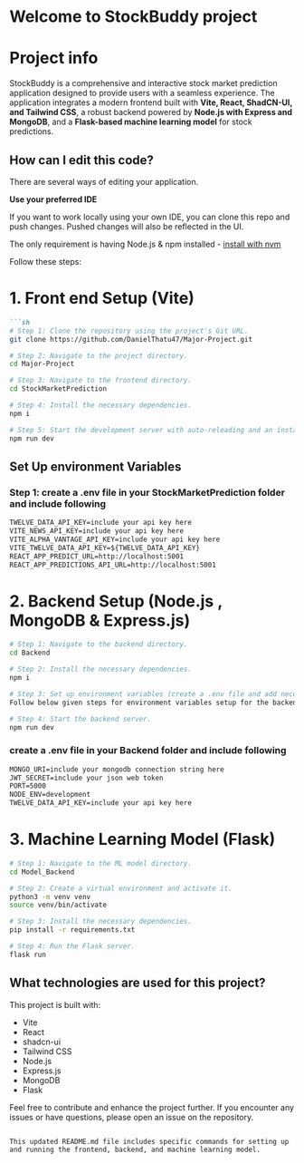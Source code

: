 

# Welcome to StockBuddy project

# Project info

StockBuddy is a comprehensive and interactive stock market prediction application designed to provide users with a seamless experience. The application integrates a modern frontend built with **Vite, React, ShadCN-UI, and Tailwind CSS**, a robust backend powered by **Node.js with Express and MongoDB**, and a **Flask-based machine learning model** for stock predictions.

## How can I edit this code?

There are several ways of editing your application.

**Use your preferred IDE**

If you want to work locally using your own IDE, you can clone this repo and push changes. Pushed changes will also be reflected in the UI.

The only requirement is having Node.js & npm installed - [install with nvm](https://github.com/nvm-sh/nvm#installing-and-updating)

Follow these steps:


# 1. Front end Setup (Vite)
```markdown
```sh
# Step 1: Clone the repository using the project's Git URL.
git clone https://github.com/DanielThatu47/Major-Project.git

# Step 2: Navigate to the project directory.
cd Major-Project

# Step 3: Navigate to the frontend directory.
cd StockMarketPrediction

# Step 4: Install the necessary dependencies.
npm i

# Step 5: Start the development server with auto-reloading and an instant preview.
npm run dev
```



## Set Up environment Variables 
### Step 1: create a .env file in your StockMarketPrediction folder and include following
```markdown
TWELVE_DATA_API_KEY=include your api key here
VITE_NEWS_API_KEY=include your api key here
VITE_ALPHA_VANTAGE_API_KEY=include your api key here
VITE_TWELVE_DATA_API_KEY=${TWELVE_DATA_API_KEY}
REACT_APP_PREDICT_URL=http://localhost:5001
REACT_APP_PREDICTIONS_API_URL=http://localhost:5001

```

# 2. Backend Setup (Node.js , MongoDB & Express.js)
```sh
# Step 1: Navigate to the backend directory.
cd Backend

# Step 2: Install the necessary dependencies.
npm i

# Step 3: Set up environment variables (create a .env file and add necessary variables).
Follow below given steps for environment variables setup for the backend directory

# Step 4: Start the backend server.
npm run dev
```

###  create a .env file in your Backend folder and include following
```markdown
MONGO_URI=include your mongodb connection string here
JWT_SECRET=include your json web token
PORT=5000
NODE_ENV=development
TWELVE_DATA_API_KEY=include your api key here

```

# 3. Machine Learning Model (Flask)
```sh
# Step 1: Navigate to the ML model directory.
cd Model_Backend

# Step 2: Create a virtual environment and activate it.
python3 -m venv venv
source venv/bin/activate

# Step 3: Install the necessary dependencies.
pip install -r requirements.txt

# Step 4: Run the Flask server.
flask run
```
## What technologies are used for this project?

This project is built with:

- Vite
- React
- shadcn-ui
- Tailwind CSS
- Node.js
- Express.js
- MongoDB
- Flask

Feel free to contribute and enhance the project further. If you encounter any issues or have questions, please open an issue on the repository.
```

This updated README.md file includes specific commands for setting up and running the frontend, backend, and machine learning model.
